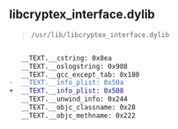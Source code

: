 ## libcryptex_interface.dylib

> `/usr/lib/libcryptex_interface.dylib`

```diff

   __TEXT.__cstring: 0x8ea
   __TEXT.__oslogstring: 0x908
   __TEXT.__gcc_except_tab: 0x180
-  __TEXT.__info_plist: 0x50a
+  __TEXT.__info_plist: 0x508
   __TEXT.__unwind_info: 0x244
   __TEXT.__objc_classname: 0x28
   __TEXT.__objc_methname: 0x222

```
